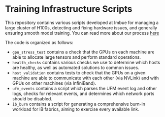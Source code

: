 # Training Infrastructure Scripts

This repository contains various scripts developed at Imbue for managing a large cluster of H100s, detecting and fixing hardware issues, and generally ensuring smooth model training. You can read more about our process [here](https://imbue.com/research/70b-infrastructure/)

The code is organized as follows:
- `gpu_stress_test` contains a check that the GPUs on each machine are able to allocate large tensors and perform standard operations.
- `health_checks` contains various checks we use to determine which hosts are healthy, as well as automated solutions to common issues.
- `host_validation` contains tests to check that the GPUs on a given machine are able to communicate with each other (via NVLink) and with GPUs on other machines (via InfiniBand).
- `ufm_events` contains a script which parses the UFM event log and other logs, checks for relevant events, and determines which network ports should be disabled.
- `ib_burn` contains a script for generating a comprehensive burn-in workload for IB fabrics, aiming to exercise every available link.
